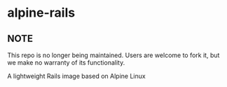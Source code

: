 # alpine-rails
## NOTE

This repo is no longer being maintained. Users are welcome to fork it, but we make no warranty of its functionality.

A lightweight Rails image based on Alpine Linux
